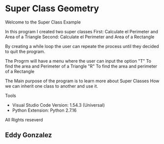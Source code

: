 # Super Class Geometry

Welcome to the Super Class Example

In this program I created two super classes
First: Calculate el Perimeter and Area of a Triangle 
Second: Calculate el Perimeter and Area of a Rectangle

By creating a while loop the user can repeate the process until they decided 
to quit the program. 

The Progrm will have a menu where the user can input the option 
"T" To find the area and Perimeter of a Triangle
"R" To find the area and perimeter of a Rectangle

The Main purpose of the program is to learn more about Super Classes
How we can inherit one class to another and use it.

Tools
* Visual Studio Code Version: 1.54.3 (Universal)
* Python Extension: Python 2.7.16

All Rights reseverd
## Eddy Gonzalez
